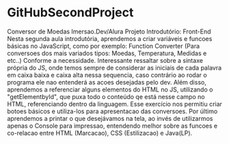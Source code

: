 # GitHubSecondProject
Conversor de Moedas
Imersao.Dev/Alura 
Projeto Introdutório: Front-End
Nesta segunda aula introdutória, aprendemos a criar variáveis e funcoes básicas no JavaScript, como por exemplo: 
Function Converter (Para conversoes dos mais variados tipos: Moedas, Temperatura, Medidas e etc..) Conforme a necessidade.
Interessante ressaltar sobre a sintaxe própria do JS, onde temos sempre de considerar as iniciais de cada palavra em caixa baixa e caixa alta nessa sequencia, 
caso contrário ao rodar o programa ele nao entenderá as acoes desejadas pelo dev.
Além disso, aprendemos a referenciar alguns elementos do HTML no JS, utilizando o "getElementbyId", que puxa todo o conteúdo qe está nesse campo no HTML, referenciando dentro da linguagem.
Esse exercício nos permitiu criar botoes básicos e utiliza-los para apresentacao das conversoes.
Por último aprendemos a printar o que desejávamos na tela, ao invés de utilizarmos apenas o Console para impressao, entendendo melhor sobre as funcoes e co-relacao entre
HTML (Marcacao), CSS (Estilizacao) e Java(LP).
